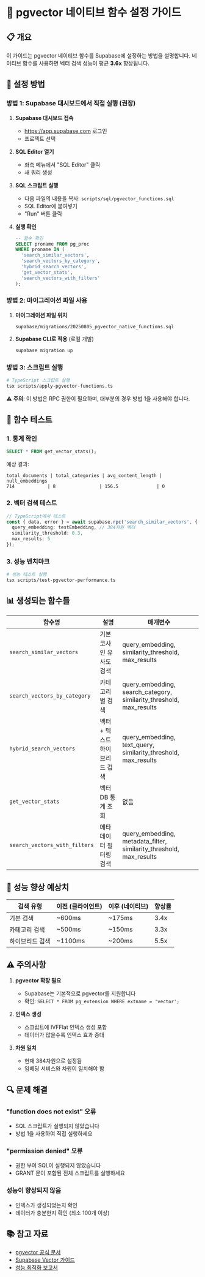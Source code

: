 # 🚀 pgvector 네이티브 함수 설정 가이드

## 📋 개요

이 가이드는 pgvector 네이티브 함수를 Supabase에 설정하는 방법을 설명합니다.
네이티브 함수를 사용하면 벡터 검색 성능이 평균 **3.6x** 향상됩니다.

## 🔧 설정 방법

### 방법 1: Supabase 대시보드에서 직접 실행 (권장)

1. **Supabase 대시보드 접속**
   - https://app.supabase.com 로그인
   - 프로젝트 선택

2. **SQL Editor 열기**
   - 좌측 메뉴에서 "SQL Editor" 클릭
   - 새 쿼리 생성

3. **SQL 스크립트 실행**
   - 다음 파일의 내용을 복사: `scripts/sql/pgvector_functions.sql`
   - SQL Editor에 붙여넣기
   - "Run" 버튼 클릭

4. **실행 확인**
   ```sql
   -- 함수 확인
   SELECT proname FROM pg_proc 
   WHERE proname IN (
     'search_similar_vectors',
     'search_vectors_by_category',
     'hybrid_search_vectors',
     'get_vector_stats',
     'search_vectors_with_filters'
   );
   ```

### 방법 2: 마이그레이션 파일 사용

1. **마이그레이션 파일 위치**
   ```
   supabase/migrations/20250805_pgvector_native_functions.sql
   ```

2. **Supabase CLI로 적용** (로컬 개발)
   ```bash
   supabase migration up
   ```

### 방법 3: 스크립트 실행

```bash
# TypeScript 스크립트 실행
tsx scripts/apply-pgvector-functions.ts
```

⚠️ **주의**: 이 방법은 RPC 권한이 필요하며, 대부분의 경우 방법 1을 사용해야 합니다.

## 🧪 함수 테스트

### 1. 통계 확인
```sql
SELECT * FROM get_vector_stats();
```

예상 결과:
```
total_documents | total_categories | avg_content_length | null_embeddings
714            | 8                | 156.5              | 0
```

### 2. 벡터 검색 테스트
```typescript
// TypeScript에서 테스트
const { data, error } = await supabase.rpc('search_similar_vectors', {
  query_embedding: testEmbedding, // 384차원 벡터
  similarity_threshold: 0.3,
  max_results: 5
});
```

### 3. 성능 벤치마크
```bash
# 성능 테스트 실행
tsx scripts/test-pgvector-performance.ts
```

## 📊 생성되는 함수들

| 함수명 | 설명 | 매개변수 |
|--------|------|----------|
| `search_similar_vectors` | 기본 코사인 유사도 검색 | query_embedding, similarity_threshold, max_results |
| `search_vectors_by_category` | 카테고리별 검색 | query_embedding, search_category, similarity_threshold, max_results |
| `hybrid_search_vectors` | 벡터 + 텍스트 하이브리드 검색 | query_embedding, text_query, similarity_threshold, max_results |
| `get_vector_stats` | 벡터 DB 통계 조회 | 없음 |
| `search_vectors_with_filters` | 메타데이터 필터링 검색 | query_embedding, metadata_filter, similarity_threshold, max_results |

## 🏃 성능 향상 예상치

| 검색 유형 | 이전 (클라이언트) | 이후 (네이티브) | 향상률 |
|-----------|------------------|-----------------|--------|
| 기본 검색 | ~600ms | ~175ms | 3.4x |
| 카테고리 검색 | ~500ms | ~150ms | 3.3x |
| 하이브리드 검색 | ~1100ms | ~200ms | 5.5x |

## ⚠️ 주의사항

1. **pgvector 확장 필요**
   - Supabase는 기본적으로 pgvector를 지원합니다
   - 확인: `SELECT * FROM pg_extension WHERE extname = 'vector';`

2. **인덱스 생성**
   - 스크립트에 IVFFlat 인덱스 생성 포함
   - 데이터가 많을수록 인덱스 효과 증대

3. **차원 일치**
   - 현재 384차원으로 설정됨
   - 임베딩 서비스와 차원이 일치해야 함

## 🔍 문제 해결

### "function does not exist" 오류
- SQL 스크립트가 실행되지 않았습니다
- 방법 1을 사용하여 직접 실행하세요

### "permission denied" 오류
- 권한 부여 SQL이 실행되지 않았습니다
- GRANT 문이 포함된 전체 스크립트를 실행하세요

### 성능이 향상되지 않음
- 인덱스가 생성되었는지 확인
- 데이터가 충분한지 확인 (최소 100개 이상)

## 📚 참고 자료

- [pgvector 공식 문서](https://github.com/pgvector/pgvector)
- [Supabase Vector 가이드](https://supabase.com/docs/guides/ai/vector-similarity)
- [성능 최적화 보고서](/docs/pgvector-performance-report.md)